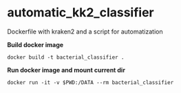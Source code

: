 # automatic_kk2_classifier
Dockerfile with kraken2 and a script for automatization

**Build docker image**

`docker build -t bacterial_classifier .`

**Run docker image and mount current dir**

`docker run -it -v $PWD:/DATA --rm bacterial_classifier`
